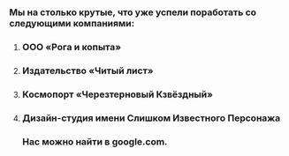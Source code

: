 ### Мы на столько крутые, что уже успели поработать со следующими компаниями:
1. ### ООО «Рога и копыта»
2. ### Издательство «Читый лист»
3. ### Космопорт «Черезтерновый Кзвёздный»
4. ### Дизайн-студия имени Слишком Известного Персонажа 
   ### Нас можно найти в google.com.
